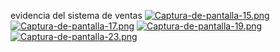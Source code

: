 evidencia del sistema de ventas
[![Captura-de-pantalla-15.png](https://i.postimg.cc/dVL1XZDj/Captura-de-pantalla-15.png)](https://postimg.cc/xXVnNCvX)
[![Captura-de-pantalla-17.png](https://i.postimg.cc/L594Vnrf/Captura-de-pantalla-17.png)](https://postimg.cc/qhFdJMBM)
[![Captura-de-pantalla-19.png](https://i.postimg.cc/Xqsj1nbP/Captura-de-pantalla-19.png)](https://postimg.cc/D4b38kmQ)
[![Captura-de-pantalla-23.png](https://i.postimg.cc/KvYvk37h/Captura-de-pantalla-23.png)](https://postimg.cc/t7LH8TmB)
